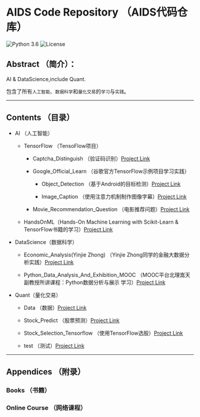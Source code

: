 # AIDS Code Repository （AIDS代码仓库）
![Python 3.6](https://img.shields.io/badge/Python-3.6-blue.svg)
![License](https://img.shields.io/badge/Code%20License-MIT-red.svg)

## Abstract （简介）：

AI &amp; DataScience,include Quant.

包含了所有`人工智能`、`数据科学`和`量化交易`的`学习`与`实践`。

***
## Contents （目录）
* AI （人工智能）

    * TensorFlow （TensoFlow项目）

        * Captcha_Distinguish （验证码识别）[Project Link](https://github.com/jklf5/AIDS/tree/master/AI/Tensorflow/Captcha_Distinguish "Captcha_Distinguish （验证码识别）")

        * Google_Official_Learn （谷歌官方TensorFlow示例项目学习实践）

            * Object_Detection （基于Android的目标检测）[Project Link](https://github.com/jklf5/AIDS/tree/master/AI/Tensorflow/Google_Official_Learn/Object_Detection "Object_Detection （基于Android的目标检测）")

            * Image_Caption （使用注意力机制制作图像字幕）[Project Link](https://github.com/jklf5/AIDS/tree/master/AI/Tensorflow/Google_Official_Learn/Image_Caption "Image_Caption （使用注意力机制制作图像字幕）")

        * Movie_Recommendation_Question （电影推荐问题）[Project Link](https://github.com/jklf5/AIDS/tree/master/AI/Tensorflow/Movie_Recommendation_Question "Movie_Recommendation_Question （电影推荐问题）")

    * HandsOnML（Hands-On Machine Learning with Scikit-Learn & TensorFlow书籍的学习）[Project Link](https://github.com/jklf5/AIDS/tree/master/AI/HandsOnML "HandsOnML（Hands-On Machine Learning with Scikit-Learn & TensorFlow书籍的学习）")

* DataScience（数据科学）

    * Economic_Analysis(Yinjie Zhong) （Yinjie Zhong同学的金融大数据分析实践）[Project Link](https://github.com/jklf5/AIDS/tree/master/DataScience/Economic_Analysis(Yinjie%20Zhong) "Economic_Analysis(Yinjie Zhong) （Yinjie Zhong同学的金融大数据分析实践）")

    * Python_Data_Analysis_And_Exhibition_MOOC （MOOC平台北理嵩天副教授所讲课程：Python数据分析与展示 学习）[Project Link](https://github.com/jklf5/AIDS/tree/master/DataScience/Python_Data_Analysis_And_Exhibition_MOOC "Python_Data_Analysis_And_Exhibition_MOOC （MOOC平台北理嵩天副教授所讲课程：Python数据分析与展示 学习）")



* Quant（量化交易）

    * Data （数据）[Project Link](https://github.com/jklf5/AIDS/tree/master/Quant/Data "Data （数据）")

    * Stock_Predict （股票预测）[Project Link](https://github.com/jklf5/AIDS/tree/master/Quant/Stock_Predict "Stock_Predict （股票预测）")

    * Stock_Selection_Tensorflow （使用TensorFlow选股）[Project Link](https://github.com/jklf5/AIDS/tree/master/Quant/Stock_Selection_Tensorflow "Stock_Selection_Tensorflow （使用TensorFlow选股）")

    * test （测试）[Project Link](https://github.com/jklf5/AIDS/tree/master/Quant/test "test （测试）")

***

## Appendices （附录）
### Books （书籍）
### Online Course （网络课程）

